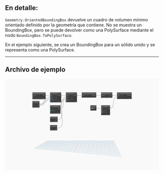 ## En detalle:
`Geometry.OrientedBoundingBox` devuelve un cuadro de volumen mínimo orientado definido por la geometría que contiene. No se muestra un BoundingBox, pero se puede devolver como una PolySurface mediante el nodo `BoundingBox.ToPolySurface`.

En el ejemplo siguiente, se crea un BoundingBox para un sólido unido y se representa como una PolySurface.
___
## Archivo de ejemplo

![Geometry.OrientedBoundingBox](./Autodesk.DesignScript.Geometry.Geometry.OrientedBoundingBox_img.jpg)
